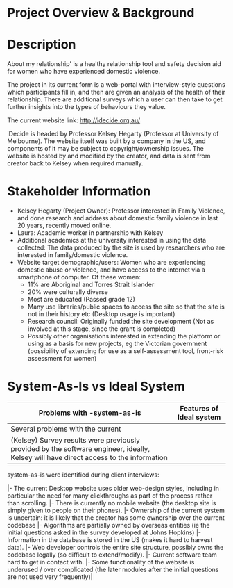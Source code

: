 # Project Overview & Background

Description
================================================================================
About my relationship' is a healthy relationship tool and safety decision aid for women who have experienced domestic violence. 

The project in its current form is a web-portal with interview-style questions which participants fill in, and then are given an analysis of the health of their relationship. There are additional surveys which a user can then take to get further insights into the types of behaviours they value.

The current website link: http://idecide.org.au/

iDecide is headed by Professor Kelsey Hegarty (Professor at University of Melbourne). The website itself was built by a company in the US, and components of it may be subject to copyright/ownership issues. The website is hosted by and modified by the creator, and data is sent from creator back to Kelsey when required manually.

Stakeholder Information
================================================================================

+ Kelsey Hegarty (Project Owner): Professor interested in Family Violence, and done research and address about domestic family violence in last 20 years, recently moved online.
+ Laura: Academic worker in partnership with Kelsey
+ Additional academics at the university interested in using the data collected: The data produced by the site is used by researchers who are interested in family/domestic violence.
+ Website target demographic/users: Women who are experiencing domestic abuse or violence, and have access to the internet via a smartphone of computer. Of these women:
   + 11% are Aboriginal and Torres Strait Islander
   + 20% were culturally diverse
   + Most are educated (Passed grade 12) 
   +  Many use libraries/public spaces to access the site so that the site is not in their history etc (Desktop usage is important)
   +  Research council: Originally funded the site development (Not as involved at this stage, since the grant is completed)
   +  Possibly other organisations interested in extending the platform or using as a basis for new projects, eg the Victorian government (possibility of extending for use as a self-assessment tool, front-risk assessment for women)


System-As-Is vs Ideal System
================================================================================
| Problems with -system-as-is         | Features of Ideal system         |
| ----------------------------------- |:-------------------------------:| 
| Several problems with the current   | |
(Kelsey) Survey results were previously provided by the software engineer, ideally, Kelsey will have direct access to the information|
system-as-is were identified during 
client interviews: 





|- The current Desktop website uses older web-design styles, including in particular the need for many clickthroughs as part of the process rather than scrolling.
|- There is currently no mobile website (the desktop site is simply given to people on their phones).
|- Ownership of the current system is uncertain: it is likely that the creator has some ownership over the current codebase
|- Algorithms are partially owned by overseas entities (ie the initial questions asked in the survey developed at Johns Hopkins)
|- Information in the database is stored in the US (makes it hard to harvest data).
|- Web developer controls the entire site structure, possibly owns the codebase legally (so difficult to extend/modify).
|- Current software team hard to get in contact with.
|- Some functionality of the website is underused / over complicated (the later modules after the initial questions are not used very frequently)|
 






 


